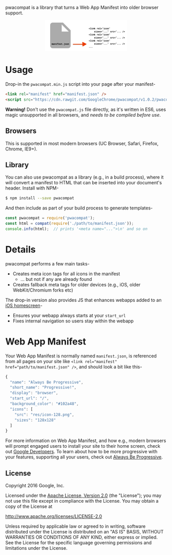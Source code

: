 pwacompat is a library that turns a Web App Manifest into older browser support.

<div style="text-align: center">
  <img src="explainer.png" with="256" height="96" alt="pwacompat explainer" />
</div>

# Usage

Drop-in the `pwacompat.min.js` script into your page after your manifest-

```html
<link rel="manifest" href="manifest.json" />
<script src="https://cdn.rawgit.com/GoogleChrome/pwacompat/v1.0.2/pwacompat.min.js"></script>
```

**Warning!** Don't use the `pwacompat.js` file directly, as it's written in ES6, uses magic unsupported in all browsers, and *needs to be compiled before use*.

## Browsers

This is supported in most modern browsers (UC Browser, Safari, Firefox, Chrome, IE9+).

## Library

You can also use pwacompat as a library (e.g., in a build process), where it will convert a manifest to HTML that can be inserted into your document's header.
Install with NPM-

```bash
$ npm install --save pwacompat
```

And then include as part of your build process to generate templates-

```js
const pwacompat = require('pwacompat');
const html = compat(require('./path/to/manifest.json'));
console.info(html);  // prints '<meta name="...">\n' and so on
```

# Details


pwacompat performs a few main tasks-

* Creates meta icon tags for all icons in the manifest
  * ... but not if any are already found
* Creates fallback meta tags for older devices (e.g., iOS, older WebKit/Chromium forks etc)

The drop-in version also provides JS that enhances webapps added to an [iOS homescreen](https://developer.apple.com/library/ios/documentation/AppleApplications/Reference/SafariWebContent/ConfiguringWebApplications/ConfiguringWebApplications.html#//apple_ref/doc/uid/TP40002051-CH3-SW2)-

* Ensures your webapp always starts at your `start_url`
* Fixes internal navigation so users stay within the webapp

# Web App Manifest

Your Web App Manifest is normally named `manifest.json`, is referenced from all pages on your site like `<link rel="manifest" href="path/to/manifest.json" />`, and should look a bit like this-

```js
{
  "name": "Always Be Progressive",
  "short_name": "Progressive!",
  "display": "browser",
  "start_url": "/",
  "background_color": "#102a48",
  "icons": [
    "src": "res/icon-128.png",
    "sizes": "128x128"
  ]
}
```

For more information on Web App Manifest, and how e.g., modern browsers will prompt engaged users to install your site to their home screen, check out [Google Developers](https://developers.google.com/web/updates/2014/11/Support-for-installable-web-apps-with-webapp-manifest-in-chrome-38-for-Android).
To learn about how to be more progressive with your features, supporting all your users, check out [Always Be Progressive](https://samthor.github.io/AlwaysBeProgressive/).

## License

Copyright 2016 Google, Inc.

Licensed under the [Apache License, Version 2.0](LICENSE) (the "License");
you may not use this file except in compliance with the License. You may
obtain a copy of the License at

   http://www.apache.org/licenses/LICENSE-2.0

Unless required by applicable law or agreed to in writing, software
distributed under the License is distributed on an "AS IS" BASIS,
WITHOUT WARRANTIES OR CONDITIONS OF ANY KIND, either express or implied.
See the License for the specific language governing permissions and
limitations under the License.
